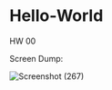 # Hello-World
HW 00

Screen Dump:


![Screenshot (267)](https://user-images.githubusercontent.com/55580232/214426191-9afd61df-c07a-402f-ae6c-a35b35f3fe94.png)
